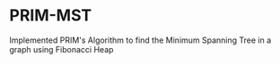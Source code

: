 PRIM-MST
========

Implemented PRIM's Algorithm to find the Minimum Spanning Tree in a graph using Fibonacci Heap
